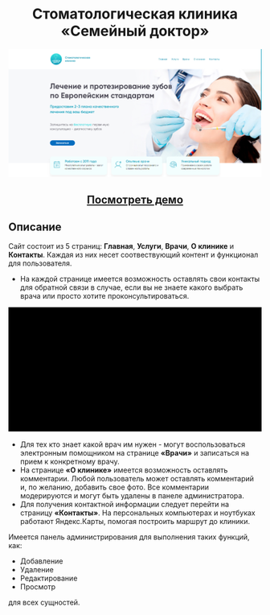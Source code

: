 # <h1 align="center">Стоматологическая клиника «Семейный доктор»</h1>

![main](https://github.com/pavel-mishinfz/dental-clinic/blob/assets/img/Screenshot_1.png)

<h2 align="center">
  <a href="http://dental-clinic.space/">Посмотреть демо</a>
</h2>

## Описание
Сайт состоит из 5 страниц: **Главная**, **Услуги**, **Врачи**, **О клинике** и **Контакты**. Каждая из них несет соотвествующий контент и функционал для пользователя.

+ На каждой странице имеется возможность оставлять свои контакты для обратной связи в случае, если вы не знаете какого выбрать врача или просто хотите проконсультироваться. 

<p align="center">
  <img src="https://github.com/pavel-mishinfz/dental-clinic/blob/assets/gif/main_page.gif" alt="gif_main">
</p>

+ Для тех кто знает какой врач им нужен - могут воспользоваться электронным помощником на странице **«Врачи»** и записаться на прием к конкретному врачу.
+ На странице **«О клинике»** имеется возможность оставлять комментарии. Любой пользователь может оставлять комментарий и, по желанию, добавить свое фото. Все комментарии модерируются и могут быть удалены в панеле администратора.
+ Для получения контактной информации следует перейти на страницу **«Контакты»**. На персональных компьютерах и ноутбуках работают Яндекс.Карты, помогая построить маршрут до клиники.

Имеется панель администрирования для выполнения таких функций, как:
+ Добавление
+ Удаление
+ Редактирование
+ Просмотр

для всех сущностей.
